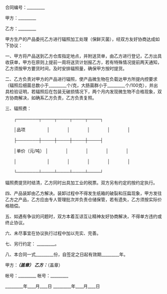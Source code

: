 
 


合同编号：_________　　


甲方：_________　　


乙方：_________　　


甲方生产的产品委托乙方进行辐照加工处理（保鲜灭菌），经双方友好协商达成如下协议：


一、甲方将产品送到乙方仓库指定地点，并附送货单，由乙方进行登记，乙方出具收获单，甲方在原则上提前一周将送货计划报乙方，若有特殊情况提前两天通知，乙方须按甲方要货时间，及时安排辐照量，确保甲方按时提货。


二、乙方负责对甲方的产品进行辐照，使产品微生物在负载达甲方所提内控要求（辐照后细菌总数小于_________个/克，大肠菌群小于_________个/100克），并出具检验证明，若辐照后在包装无破损情况下，两个月内发现微生物不合格现象，双方协商解决，如确系乙方负责，乙方负责复照。


三、辐照费：


　　┌───────┬────┬────┬────┬────┐


　　│品项　　　　　│　　　　│　　　　│　　　　│　　　　│


　　├───────┼────┼────┼────┼────┤


　　│单价（元/吨） │　　　　│　　　　│　　　　│　　　　│


　　│　　　　　　　│　　　　│　　　　│　　　　│　　　　│


　　└───────┴────┴────┴────┴────┘


辐照费提货时结清，乙方同时出具加工业的税票。双方另有约定的按约定执行。



四、产品装卸由乙方解决。装卸过程中不得发生纸箱的破裂和压扁现象，甲方发往乙方之产品，乙方应由专人管理批次并负责仓储保管，若有遗失，乙方须按实际价格赔偿。


五、如遇有争议的问题时，双方本着互谅互让精神友好协商解决，不得单方违约或终止协议。


六、未尽事宜在协议执行过程中加以充实、完善。


七、另行约定： _________。


八、本合同一式_________份，自签定之日起有效期_________年。






甲方：_________（盖章）                乙方：_________（盖章）　　


帐号：_________                        帐号：_________　　


_________年____月____日                _________年____月____日




 


 

 
 
 
 
 
  


  
 

  


  


  
 
 
 
 

